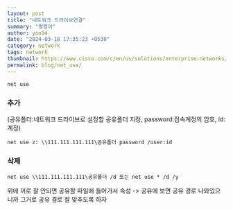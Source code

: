 ```yaml
---
layout: post
title: "네트워크 드라이브연결"
summary: "명령어"
author: yoo94
date: "2024-03-18 17:35:23 +0530"
category: network
tags: network
thumbnail: https://www.cisco.com/c/en/us/solutions/enterprise-networks/what-are-network-services/jcr:content/Grid/category_atl/layout-category-atl/anchor_info.img.png/1649146079560.png
permalink: blog/net_use/
---
```


```shell
net use
```

### 추가

(공유폴더:네트워크 드라이브로 설정할 공유폴더 지정, password:접속계정의 암호, id:계정)

```shell
net use z: \\111.111.111.111\공유폴더 password /user:id
```

### 삭제

```shell
net use \\111.111.111.111\공유폴더 /d 또는 net use * /d /y
```

위에 꺼로 잘 안되면 공유할 파일에 들어가서 속성 -> 공유에 보면 공유 경로 나와있으니까 그거로 공유 경로 잘 맞추도록 하자
